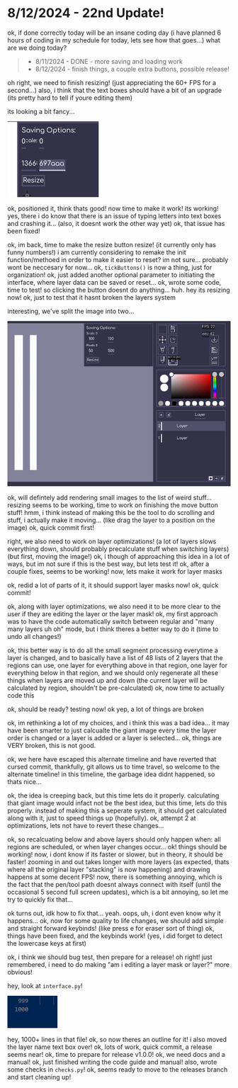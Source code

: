 # 8/12/2024 - 22nd Update!

ok, if done correctly today will be an insane coding day (i have planned 6 hours of coding in my schedule for today, lets see how that goes...) what are we doing today?

> - 8/11/2024 - DONE - more saving and loading work
> - 8/12/2024 - finish things, a couple extra buttons, possible release!

oh right, we need to finish resizing! (just appreciating the 60+ FPS for a second...) also, i think that the text boxes should have a bit of an upgrade (its pretty hard to tell if youre editing them)

its looking a bit fancy...

![alt text](</updatelogs/images/082024/08122024 - 1.png>)

ok, positioned it, think thats good! now time to make it work! its working! yes, there i do know that there is an issue of typing letters into text boxes and crashing it... (also, it doesnt work the other way yet) ok, that issue has been fixed! 

ok, im back, time to make the resize button resize! (it currently only has funny numbers!) i am currently considering to remake the init function/methoed in order to make it easier to reset? im not sure... probably wont be neccesary for now... ok, `tickButtons()` is now a thing, just for organization! ok, just added another optional parameter to initiating the interface, where layer data can be saved or reset... ok, wrote some code, time to test! so clicking the button doesnt do anything... huh. hey its resizing now! ok, just to test that it hasnt broken the layers system

interesting, we've split the image into two...

![what](</updatelogs/images/082024/08122024 - 2.png>)

ok, will defintely add rendering small images to the list of weird stuff... resizing seems to be working, time to work on finishing the move button stuff! hmm, i think instead of making this be the tool to do scrolling and stuff, i actually make it moving... (like drag the layer to a position on the image) ok, quick commit first!

right, we also need to work on layer optimizations! (a lot of layers slows everything down, should probably precalculate stuff when switching layers) (but first, moving the image!) ok, i though of approaching this idea in a lot of ways, but im not sure if this is the best way, but lets test it! ok, after a couple fixes, seems to be working! now, lets make it work for layer masks

ok, redid a lot of parts of it, it should support layer masks now! ok, quick commit!

ok, along with layer optimizations, we also need it to be more clear to the user if they are editing the layer or the layer mask! ok, my first approach was to have the code automatically switch between regular and "many many layers uh oh" mode, but i think theres a better way to do it (time to undo all changes!)

ok, this better way is to do all the small segment processing everytime a layer is changed, and to basically have a list of 48 lists of 2 layers that the regions can use, one layer for everything above in that region, one layer for everything below in that region, and we should only regenerate all these things when layers are moved up and down (the current layer will be calculated by region, shouldn't be pre-calculated) ok, now time to actually code this

ok, should be ready? testing now! ok yep, a lot of things are broken

ok, im rethinking a lot of my choices, and i think this was a bad idea... it may have been smarter to just calcualte the giant image every time the layer order is changed or a layer is added or a layer is selected... ok, things are VERY broken, this is not good.

ok, we here have escaped this alternate timeline and have reverted that cursed commit, thankfully, git allows us to time travel, so welcome to the alternate timeline! in this timeline, the garbage idea didnt happened, so thats nice...

ok, the idea is creeping back, but this time lets do it properly. calculating that giant image would infact not be the best idea, but this time, lets do this properly. instead of making this a seperate system, it should get calculated along with it, just to speed things up (hopefully). ok, attempt 2 at optimizations, lets not have to revert these changes...

ok, so recalcuating below and above layers should only happen when: all regions are scheduled, or when layer changes occur... ok! things should be working! now, i dont know if its faster or slower, but in theory, it should be faster! zooming in and out takes longer with more layers (as expected, thats where all the original layer "stacking" is now happening) and drawing happens at some decent FPS! now, there is something annoying, which is the fact that the pen/tool path doesnt always connect with itself (until the occasional 5 second full screen updates), which is a bit annoying, so let me try to quickly fix that...

ok turns out, idk how to fix that... yeah. oops, uh, i dont even know why it happens... ok, now for some quality to life changes, we should add simple and straight forward keybinds! (like press e for eraser sort of thing) ok, things have been fixed, and the keybinds work! (yes, i did forget to detect the lowercase keys at first)

ok, i think we should bug test, then prepare for a release! oh right! just remembered, i need to do making "am i editing a layer mask or layer?" more obvious!

hey, look at `interface.py`!

![o](</updatelogs/images/082024/08122024 - 3.png>)

hey, 1000+ lines in that file! ok, so now theres an outline for it! i also moved the layer name text box over! ok, lots of work, quick commit, a release seems near! ok, time to prepare for release v1.0.0! ok, we need docs and a manual! ok, just finished writing the code guide and manual! also, wrote some checks in `checks.py`! ok, seems ready to move to the releases branch and start cleaning up!